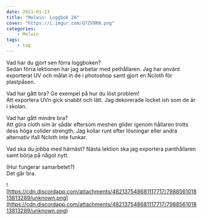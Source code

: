 ```yaml
---
date: 2021-01-13
title: "Melwin: Loggbok 26"
cover: "https://i.imgur.com/Q7ZV9RN.png"
categories: 
    - Melwin
tags:
    - tag
---
```


Vad har du gjort sen förra loggboken?  
Sedan förra lektionen har jag arbetar med pethållaren.
Jag har använt exporterat UV och målat in de i photoshop samt gjort en Ncloth för plastpåsen.


Vad har gått bra? Ge exempel på hur du löst problem!  
Att exportera UVn gick snabbt och lätt.
Jag dekorerade locket ish som de är i skolan.

Vad har gått mindre bra?   
Att göra cloth sim är sådär eftersom meshen glider igenom hållaren trotts dess höga colider strength, Jag kollar runt efter lösningar eller andra alternativ ifall Ncloth inte funkar.


Vad ska du jobba med härnäst? 
Nästa lektion ska jag exportera panthållaren samt börja på något nytt.

(Hur fungerar samarbetet?)  
Det går bra.

![https://cdn.discordapp.com/attachments/482137548681117717/798856101813813289/unknown.png](https://cdn.discordapp.com/attachments/482137548681117717/798856101813813289/unknown.png)
